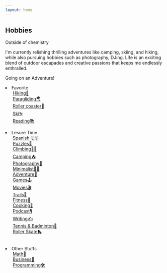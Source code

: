 ```yaml
---
layout: home
---
```


## Hobbies

Outside of chemistry

I'm currently relishing thrilling adventures like camping, skiing, and hiking, while also pursuing hobbies such as photography, DJing. Life is an exciting blend of outdoor escapades and creative passions that keeps me endlessly enthralled. 

Going on an Adventure!

<li>Favorite
<ul>
    <li><a href="/s/hobbies-hiking">Hiking🌄</a></li>
    <li><a href="/s/hobbies-paragliding">Paragliding🪂</a></li>
    <li><a href="/s/hobbies-rollercoaster">Roller coaster🎢</a></li>
    <li><a href="/s/hobbies-ski">Ski⛷️</a></li>
    <li><a href="/s/hobbies-reading">Reading📚</a></li>
    
</ul>
</li>

<li>Lesure Time
<ul>
    <li><a href="/s/hobbies-spanish">Spanish 🇪🇸</a></li>
    <li><a href="/s/hobbies-puzzles">Puzzles🧩</a></li>
    <li><a href="/s/hobbies-climbing">Climbing🧗‍♂️</a></li>
    <li><a href="/s/hobbies-camping">Camping⛺</a></li>
    <li><a href="/s/hobbies-photography">Photography📸</a></li>
    <li><a href="/s/hobbies-minimalist">Minimalist🚶‍♂️</a></li>
    <li><a href="/s/hobbies-adventure">Adventure🌄</a></li>
    <li><a href="/s/hobbies-games">Games🕹️</a></li>
    <li><a href="/s/hobbies-movies">Movies🎬</a></li>
    <li><a href="/s/hobbies-trails">Trails🍁</a></li>
    <li><a href="/s/hobbies-fitness">Fitness💪</a></li>
    <li><a href="/s/hobbies-cooking">Cooking🍳</a></li>
    <li><a href="/s/hobbies-podcast">Podcast🎙️</a></li>
    <li><a href="/s/hobbies-writing">Writing✍️</a></li>
    <li><a href="/s/hobbies-tennis-badminton">Tennis & Badminton🏸</a></li>
    <li><a href="/s/hobbies-roller-skate">Roller Skate🛼</a></li>
    
</ul>
</li>

<br>


<li>Other Stuffs
<ul>
    <li><a href="/s/hobbies-math">Math📐</a></li>
    <li><a href="/s/hobbies-business">Business🤝</a></li>
    <li><a href="/s/hobbies-programming">Programming🛠️</a></li>
</ul>
</li>

<style>
    /* To create a hyperlink in HTML without an underline 
    a {
      text-decoration: none;
      color: blue;
    }*/
    /* Remove bullets from the outer list */
    ul {
      list-style-type: none;
    }
    
    /* Remove bullets none, Add bullets to the nested list circle */
    ul ul {
      list-style-type: none;
    }
    
    /* Indent the nested list */
    ul ul {
      margin-left: 20px;
    }
  </style>
  
